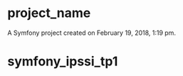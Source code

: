 project_name
============

A Symfony project created on February 19, 2018, 1:19 pm.
# symfony_ipssi_tp1
